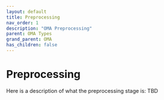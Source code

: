 ```yaml
---
layout: default
title: Preprocessing
nav_order: 1
description: "OMA Preprocessing"
parent: OMA Types
grand_parent: OMA
has_children: false
---
```


# Preprocessing

Here is a description of what the preprocessing stage is: TBD